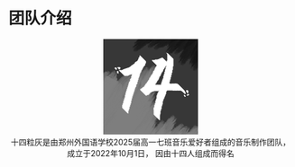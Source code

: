 # 团队介绍
<div align="center">
<a href='https://github.com/Muamu925/14grey/raw/main/.github/logo.png' target='_blank'>
<img src="https://github.com/Muamu925/14grey/raw/main/.github/logo.png" alt="logo">
</a><br>
十四粒灰是由郑州外国语学校2025届高一七班音乐爱好者组成的音乐制作团队，成立于2022年10月1日，
因由十四人组成而得名